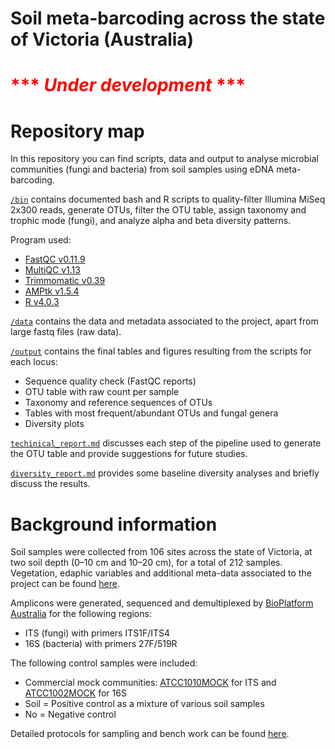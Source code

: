 # Soil meta-barcoding across the state of Victoria (Australia)

# <span style="color:red">*** *Under development* ***</span>


# Repository map 

In this repository you can find scripts, data and output to analyse microbial communities (fungi and bacteria) from soil samples using eDNA meta-barcoding. 

[`/bin`](https://github.com/Royal-Botanic-Gardens-Victoria/VicMicrobiome/tree/main/bin) contains documented bash and R scripts to quality-filter Illumina MiSeq 2x300 reads, generate OTUs, filter the OTU table, assign taxonomy and trophic mode (fungi), and analyze alpha and beta diversity patterns. 

Program used:
- [FastQC v0.11.9](https://www.bioinformatics.babraham.ac.uk/projects/fastqc/)
- [MultiQC v1.13](https://multiqc.info/)
- [Trimmomatic v0.39](http://www.usadellab.org/cms/?page=trimmomatic)
- [AMPtk v1.5.4](https://github.com/nextgenusfs/amptk)
- [R v4.0.3](https://www.r-project.org/) 

[`/data`](https://github.com/Royal-Botanic-Gardens-Victoria/VicMicrobiome/tree/main/data) contains the data and metadata associated to the project, apart from large fastq files (raw data).

[`/output`](https://github.com/Royal-Botanic-Gardens-Victoria/VicMicrobiome/tree/main/output) contains the final tables and figures resulting from the scripts for each locus:
- Sequence quality check (FastQC reports)
- OTU table with raw count per sample
- Taxonomy and reference sequences of OTUs
- Tables with most frequent/abundant OTUs and fungal genera
- Diversity plots

[`techinical_report.md`](https://github.com/Royal-Botanic-Gardens-Victoria/VicMicrobiome/tree/main/technical_report.md) discusses each step of the pipeline used to generate the OTU table and provide suggestions for future studies.

[`diversity_report.md`](https://github.com/Royal-Botanic-Gardens-Victoria/VicMicrobiome/tree/main/diversity_report.md) provides some baseline diversity analyses and briefly discuss the results.


# Background information

Soil samples were collected from 106 sites across the state of Victoria, at two soil depth (0–10 cm and 10–20 cm), for a total of 212 samples. Vegetation, edaphic variables and additional meta-data associated to the project can be found [here](https://github.com/Royal-Botanic-Gardens-Victoria/VicMicrobiome/blob/main/data/VicMicrobiome_metadata.csv).

Amplicons were generated, sequenced and demultiplexed by [BioPlatform Australia](https://bioplatforms.com/projects/australian-microbiome/) for the following regions:
- ITS (fungi) with primers ITS1F/ITS4
- 16S (bacteria) with primers 27F/519R

The following control samples were included:
- Commercial mock communities: [ATCC1010MOCK](https://www.atcc.org/products/msa-1010) for ITS and [ATCC1002MOCK](https://www.atcc.org/products/msa-1002) for 16S
- Soil = Positive control as a mixture of various soil samples
- No = Negative control

Detailed protocols for sampling and bench work can be found [here](https://www.australianmicrobiome.com/protocols/).